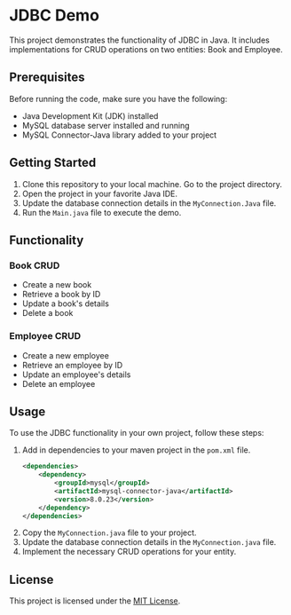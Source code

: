# JDBC Demo

This project demonstrates the functionality of JDBC in Java. It includes implementations for CRUD operations on two entities: Book and Employee.

## Prerequisites

Before running the code, make sure you have the following:

- Java Development Kit (JDK) installed
- MySQL database server installed and running
- MySQL Connector-Java library added to your project

## Getting Started

1. Clone this repository to your local machine. Go to the project directory.
2. Open the project in your favorite Java IDE.
3. Update the database connection details in the `MyConnection.Java` file.
4. Run the `Main.java` file to execute the demo.

## Functionality

### Book CRUD

- Create a new book
- Retrieve a book by ID
- Update a book's details
- Delete a book

### Employee CRUD

- Create a new employee
- Retrieve an employee by ID
- Update an employee's details
- Delete an employee

## Usage

To use the JDBC functionality in your own project, follow these steps:

1. Add in dependencies to your maven project in the `pom.xml` file.
    ```xml
    <dependencies>
        <dependency>
            <groupId>mysql</groupId>
            <artifactId>mysql-connector-java</artifactId>
            <version>8.0.23</version>
        </dependency>
    </dependencies>
    ```
2. Copy the `MyConnection.java` file to your project.
3. Update the database connection details in the `MyConnection.java` file.
4. Implement the necessary CRUD operations for your entity.

## License

This project is licensed under the [MIT License](LICENSE).